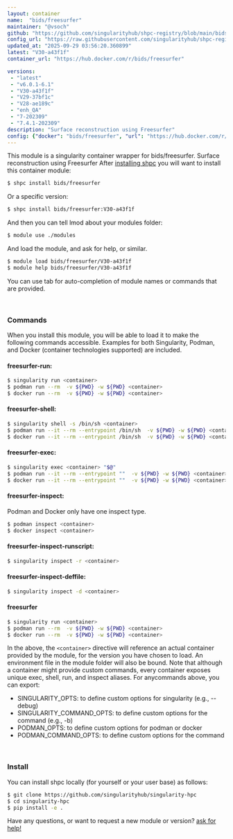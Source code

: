 ```yaml
---
layout: container
name:  "bids/freesurfer"
maintainer: "@vsoch"
github: "https://github.com/singularityhub/shpc-registry/blob/main/bids/freesurfer/container.yaml"
config_url: "https://raw.githubusercontent.com/singularityhub/shpc-registry/main/bids/freesurfer/container.yaml"
updated_at: "2025-09-29 03:56:20.360899"
latest: "V30-a43f1f"
container_url: "https://hub.docker.com/r/bids/freesurfer"

versions:
 - "latest"
 - "v6.0.1-6.1"
 - "V30-a43f1f"
 - "V29-37bf1c"
 - "V28-ae189c"
 - "enh_QA"
 - "7-202309"
 - "7.4.1-202309"
description: "Surface reconstruction using Freesurfer"
config: {"docker": "bids/freesurfer", "url": "https://hub.docker.com/r/bids/freesurfer", "maintainer": "@vsoch", "description": "Surface reconstruction using Freesurfer", "latest": {"V30-a43f1f": "sha256:cb7aee6c7634d7e57530b6b72230009759fe2c020c573aad87e71a523ba075f3"}, "tags": {"latest": "sha256:3a06160de8a1fbaed9b31993b5dee1e7f590f95626754d9a4db493113112ed3e", "v6.0.1-6.1": "sha256:02237eda4a22bb5fd66a50a66d21b13e0f378840fa61a937dab8794ee527cd48", "V30-a43f1f": "sha256:cb7aee6c7634d7e57530b6b72230009759fe2c020c573aad87e71a523ba075f3", "V29-37bf1c": "sha256:513303323f955365d05b5b5d3223a37102c6eb064cc46d2a658db8de33db06c9", "V28-ae189c": "sha256:ebdd94e63210301f277c00ad0e3464f1b1baa5703f5dad19f094f299e74f86c0", "enh_QA": "sha256:b9fe8cf6d6cc2912f1671ab009d8d8805eb22f8b260f598069822807507f02fd", "7-202309": "sha256:720b4365f2bc4c4b787d6a80606a2dc06e5ef88f44f55c06131e829845f3b433", "7.4.1-202309": "sha256:720b4365f2bc4c4b787d6a80606a2dc06e5ef88f44f55c06131e829845f3b433"}, "filter": ["v*"]}
---
```


This module is a singularity container wrapper for bids/freesurfer.
Surface reconstruction using Freesurfer
After [installing shpc](#install) you will want to install this container module:


```bash
$ shpc install bids/freesurfer
```

Or a specific version:

```bash
$ shpc install bids/freesurfer:V30-a43f1f
```

And then you can tell lmod about your modules folder:

```bash
$ module use ./modules
```

And load the module, and ask for help, or similar.

```bash
$ module load bids/freesurfer/V30-a43f1f
$ module help bids/freesurfer/V30-a43f1f
```

You can use tab for auto-completion of module names or commands that are provided.

<br>

### Commands

When you install this module, you will be able to load it to make the following commands accessible.
Examples for both Singularity, Podman, and Docker (container technologies supported) are included.

#### freesurfer-run:

```bash
$ singularity run <container>
$ podman run --rm  -v ${PWD} -w ${PWD} <container>
$ docker run --rm  -v ${PWD} -w ${PWD} <container>
```

#### freesurfer-shell:

```bash
$ singularity shell -s /bin/sh <container>
$ podman run --it --rm --entrypoint /bin/sh  -v ${PWD} -w ${PWD} <container>
$ docker run --it --rm --entrypoint /bin/sh  -v ${PWD} -w ${PWD} <container>
```

#### freesurfer-exec:

```bash
$ singularity exec <container> "$@"
$ podman run --it --rm --entrypoint ""  -v ${PWD} -w ${PWD} <container> "$@"
$ docker run --it --rm --entrypoint ""  -v ${PWD} -w ${PWD} <container> "$@"
```

#### freesurfer-inspect:

Podman and Docker only have one inspect type.

```bash
$ podman inspect <container>
$ docker inspect <container>
```

#### freesurfer-inspect-runscript:

```bash
$ singularity inspect -r <container>
```

#### freesurfer-inspect-deffile:

```bash
$ singularity inspect -d <container>
```



#### freesurfer

```bash
$ singularity run <container>
$ podman run --rm  -v ${PWD} -w ${PWD} <container>
$ docker run --rm  -v ${PWD} -w ${PWD} <container>
```


In the above, the `<container>` directive will reference an actual container provided
by the module, for the version you have chosen to load. An environment file in the
module folder will also be bound. Note that although a container
might provide custom commands, every container exposes unique exec, shell, run, and
inspect aliases. For anycommands above, you can export:

 - SINGULARITY_OPTS: to define custom options for singularity (e.g., --debug)
 - SINGULARITY_COMMAND_OPTS: to define custom options for the command (e.g., -b)
 - PODMAN_OPTS: to define custom options for podman or docker
 - PODMAN_COMMAND_OPTS: to define custom options for the command

<br>

### Install

You can install shpc locally (for yourself or your user base) as follows:

```bash
$ git clone https://github.com/singularityhub/singularity-hpc
$ cd singularity-hpc
$ pip install -e .
```

Have any questions, or want to request a new module or version? [ask for help!](https://github.com/singularityhub/singularity-hpc/issues)